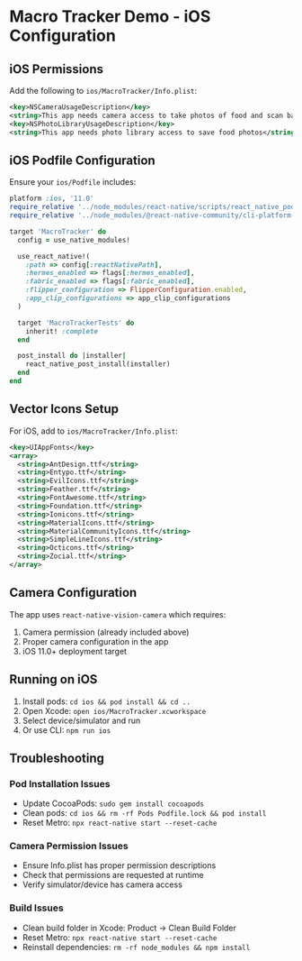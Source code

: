 # Macro Tracker Demo - iOS Configuration

## iOS Permissions

Add the following to `ios/MacroTracker/Info.plist`:

```xml
<key>NSCameraUsageDescription</key>
<string>This app needs camera access to take photos of food and scan barcodes</string>
<key>NSPhotoLibraryUsageDescription</key>
<string>This app needs photo library access to save food photos</string>
```

## iOS Podfile Configuration

Ensure your `ios/Podfile` includes:

```ruby
platform :ios, '11.0'
require_relative '../node_modules/react-native/scripts/react_native_pods'
require_relative '../node_modules/@react-native-community/cli-platform-ios/native_modules'

target 'MacroTracker' do
  config = use_native_modules!

  use_react_native!(
    :path => config[:reactNativePath],
    :hermes_enabled => flags[:hermes_enabled],
    :fabric_enabled => flags[:fabric_enabled],
    :flipper_configuration => FlipperConfiguration.enabled,
    :app_clip_configurations => app_clip_configurations
  )

  target 'MacroTrackerTests' do
    inherit! :complete
  end

  post_install do |installer|
    react_native_post_install(installer)
  end
end
```

## Vector Icons Setup

For iOS, add to `ios/MacroTracker/Info.plist`:

```xml
<key>UIAppFonts</key>
<array>
  <string>AntDesign.ttf</string>
  <string>Entypo.ttf</string>
  <string>EvilIcons.ttf</string>
  <string>Feather.ttf</string>
  <string>FontAwesome.ttf</string>
  <string>Foundation.ttf</string>
  <string>Ionicons.ttf</string>
  <string>MaterialIcons.ttf</string>
  <string>MaterialCommunityIcons.ttf</string>
  <string>SimpleLineIcons.ttf</string>
  <string>Octicons.ttf</string>
  <string>Zocial.ttf</string>
</array>
```

## Camera Configuration

The app uses `react-native-vision-camera` which requires:

1. Camera permission (already included above)
2. Proper camera configuration in the app
3. iOS 11.0+ deployment target

## Running on iOS

1. Install pods: `cd ios && pod install && cd ..`
2. Open Xcode: `open ios/MacroTracker.xcworkspace`
3. Select device/simulator and run
4. Or use CLI: `npm run ios`

## Troubleshooting

### Pod Installation Issues

- Update CocoaPods: `sudo gem install cocoapods`
- Clean pods: `cd ios && rm -rf Pods Podfile.lock && pod install`
- Reset Metro: `npx react-native start --reset-cache`

### Camera Permission Issues

- Ensure Info.plist has proper permission descriptions
- Check that permissions are requested at runtime
- Verify simulator/device has camera access

### Build Issues

- Clean build folder in Xcode: Product → Clean Build Folder
- Reset Metro: `npx react-native start --reset-cache`
- Reinstall dependencies: `rm -rf node_modules && npm install`
